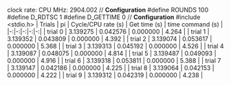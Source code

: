 clock rate:
CPU MHz:             2904.002
// **Configuration**
#define ROUNDS 100
#define D_RDTSC 1
#define D_GETTIME 0
// **Configuration**
#include <stdio.h>
| Trials | pi | Cycle/CPU rate (s) | Get time (s) | time command (s) |
|-:|-:|-:|-:|-:|
| trial 0 |  3.139275 | 0.042576 | 0.000000 | 4.264 |
| trial 1 |  3.139352 | 0.043809 | 0.000000 | 4.392 |
| trial 2 |  3.139074 | 0.053617 | 0.000000 | 5.368 |
| trial 3 |  3.139313 | 0.045192 | 0.000000 | 4.526 |
| trial 4 |  3.139087 | 0.048075 | 0.000000 | 4.814 |
| trial 5 |  3.139487 | 0.049093 | 0.000000 | 4.916 |
| trial 6 |  3.139318 | 0.053811 | 0.000000 | 5.388 |
| trial 7 |  3.139147 | 0.042186 | 0.000000 | 4.225 |
| trial 8 |  3.139064 | 0.042153 | 0.000000 | 4.222 |
| trial 9 |  3.139312 | 0.042319 | 0.000000 | 4.238 |
